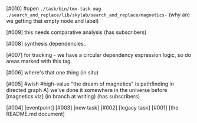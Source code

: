 [#010] #open `./task/bin/tmx-task mag ./search_and_replace/lib/skylab/search_and_replace/magnetics-`
             (why are we getting that empty node and label)

[#009]       this needs comparative analysis (has subscribers)

[#008]       synthesis dependencies..

[#007]       for tracking - we have a circular dependency expression
             logic, so do areas marked with this tag.

[#006]       where's that one thing (in situ)

[#005] #wish #high-value
             "the dream of magnetics" is pathfinding in directed graph
             A) we've done it somewhere in the universe before
             [magnetics viz]  (in branch at writing) (has subscribers)

[#004]       [eventpoint]
[#003]       [new task]
[#002]       [legacy task]
[#001]       [the README.md document]
